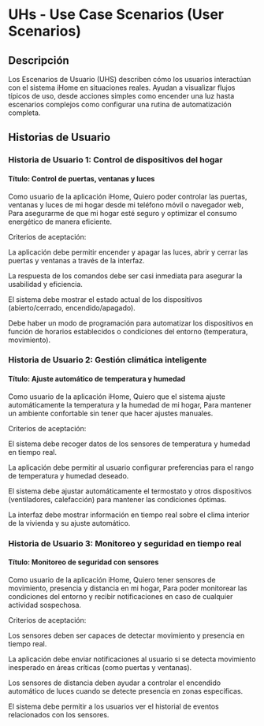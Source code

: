 # UHs - Use Case Scenarios (User Scenarios)

## Descripción  
Los Escenarios de Usuario (UHS) describen cómo los usuarios interactúan con el sistema iHome en situaciones reales. Ayudan a visualizar flujos típicos de uso, desde acciones simples como encender una luz hasta escenarios complejos como configurar una rutina de automatización completa.

## Historias de Usuario

### Historia de Usuario 1: Control de dispositivos del hogar
#### Título: Control de puertas, ventanas y luces

Como usuario de la aplicación iHome,
Quiero poder controlar las puertas, ventanas y luces de mi hogar desde mi teléfono móvil o navegador web,
Para asegurarme de que mi hogar esté seguro y optimizar el consumo energético de manera eficiente.

Criterios de aceptación:

La aplicación debe permitir encender y apagar las luces, abrir y cerrar las puertas y ventanas a través de la interfaz.

La respuesta de los comandos debe ser casi inmediata para asegurar la usabilidad y eficiencia.

El sistema debe mostrar el estado actual de los dispositivos (abierto/cerrado, encendido/apagado).

Debe haber un modo de programación para automatizar los dispositivos en función de horarios establecidos o condiciones del entorno (temperatura, movimiento).

### Historia de Usuario 2: Gestión climática inteligente
#### Título: Ajuste automático de temperatura y humedad

Como usuario de la aplicación iHome,
Quiero que el sistema ajuste automáticamente la temperatura y la humedad de mi hogar,
Para mantener un ambiente confortable sin tener que hacer ajustes manuales.

Criterios de aceptación:

El sistema debe recoger datos de los sensores de temperatura y humedad en tiempo real.

La aplicación debe permitir al usuario configurar preferencias para el rango de temperatura y humedad deseado.

El sistema debe ajustar automáticamente el termostato y otros dispositivos (ventiladores, calefacción) para mantener las condiciones óptimas.

La interfaz debe mostrar información en tiempo real sobre el clima interior de la vivienda y su ajuste automático.

### Historia de Usuario 3: Monitoreo y seguridad en tiempo real
#### Título: Monitoreo de seguridad con sensores

Como usuario de la aplicación iHome,
Quiero tener sensores de movimiento, presencia y distancia en mi hogar,
Para poder monitorear las condiciones del entorno y recibir notificaciones en caso de cualquier actividad sospechosa.

Criterios de aceptación:

Los sensores deben ser capaces de detectar movimiento y presencia en tiempo real.

La aplicación debe enviar notificaciones al usuario si se detecta movimiento inesperado en áreas críticas (como puertas y ventanas).

Los sensores de distancia deben ayudar a controlar el encendido automático de luces cuando se detecte presencia en zonas específicas.

El sistema debe permitir a los usuarios ver el historial de eventos relacionados con los sensores.

